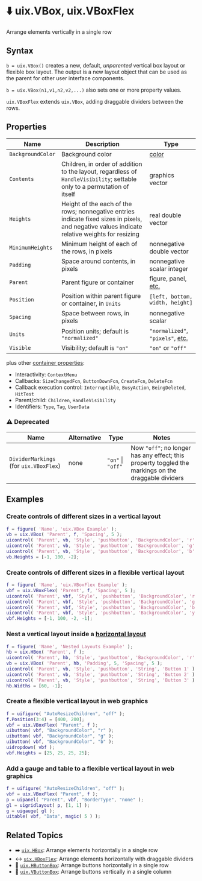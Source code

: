 # :arrow_down: uix.VBox, uix.VBoxFlex

Arrange elements vertically in a single row

## Syntax

`b = uix.VBox()` creates a new, default, *unparented* vertical box layout or flexible box layout. The output is a new layout object that can be used as the parent for other user interface components.

`b = uix.VBox(n1,v1,n2,v2,...)` also sets one or more property values.

`uix.VBoxFlex` extends `uix.VBox`, adding draggable dividers between the rows.

## Properties

| Name | Description | Type |
| --- | --- | --- |
| `BackgroundColor` | Background color | [color](https://www.mathworks.com/help/matlab/creating_plots/specify-plot-colors.html) |
| `Contents` | Children, in order of addition to the layout, regardless of `HandleVisibility`; settable only to a permutation of itself | graphics vector |
| `Heights` | Height of the each of the rows; nonnegative entries indicate fixed sizes in pixels, and negative values indicate relative weights for resizing | real double vector |
| `MinimumHeights` | Minimum height of each of the rows, in pixels | nonnegative double vector |
| `Padding` | Space around contents, in pixels | nonnegative scalar integer
| `Parent` | Parent figure or container | figure, panel, [etc.](https://www.mathworks.com/help/matlab/ref/matlab.ui.container.panel-properties.html#mw_e4809363-1f35-4bc7-89f8-36ed9cccb017) |
| `Position` | Position within parent figure or container, in `Units` | `[left, bottom, width, height]`  |
| `Spacing` | Space between rows, in pixels | nonnegative scalar |
| `Units` | Position units; default is `"normalized"` | `"normalized"`, `"pixels"`, [etc.](https://www.mathworks.com/help/matlab/ref/matlab.ui.container.panel-properties.html#bub8wap-1_sep_shared-Position) |
| `Visible` | Visibility; default is `"on"` | `"on"` or `"off"` |

plus other [container properties](https://www.mathworks.com/help/matlab/ref/matlab.ui.container.panel-properties.html):
* Interactivity: `ContextMenu`
* Callbacks: `SizeChangedFcn`, `ButtonDownFcn`, `CreateFcn`, `DeleteFcn`
* Callback execution control: `Interruptible`, `BusyAction`, `BeingDeleted`, `HitTest`
* Parent/child: `Children`, `HandleVisibility`
* Identifiers: `Type`, `Tag`, `UserData`

### :warning: Deprecated

| Name | Alternative | Type | Notes |
| --- | --- | --- | --- |
| `DividerMarkings` (for `uix.VBoxFlex`) | none | `"on"` \| `"off"` | Now `"off"`; no longer has any effect; this property toggled the markings on the draggable dividers |

## Examples

### Create controls of different sizes in a vertical layout

```matlab
f = figure( 'Name', 'uix.VBox Example' );
vb = uix.VBox( 'Parent', f, 'Spacing', 5 );
uicontrol( 'Parent', vb, 'Style', 'pushbutton', 'BackgroundColor', 'r' )
uicontrol( 'Parent', vb, 'Style', 'pushbutton', 'BackgroundColor', 'g' )
uicontrol( 'Parent', vb, 'Style', 'pushbutton', 'BackgroundColor', 'b' )
vb.Heights = [-1, 100, -2];
```

### Create controls of different sizes in a flexible vertical layout

```matlab
f = figure( 'Name', 'uix.VBoxFlex Example' );
vbf = uix.VBoxFlex( 'Parent', f, 'Spacing', 5 );
uicontrol( 'Parent', vbf, 'Style', 'pushbutton', 'BackgroundColor', 'r' )
uicontrol( 'Parent', vbf, 'Style', 'pushbutton', 'BackgroundColor', 'g' )
uicontrol( 'Parent', vbf, 'Style', 'pushbutton', 'BackgroundColor', 'b' )
uicontrol( 'Parent', vbf, 'Style', 'pushbutton', 'BackgroundColor', 'y' )
vbf.Heights = [-1, 100, -2, -1];
```

### Nest a vertical layout inside a [horizontal layout](uixHBox.md)

```matlab
f = figure( 'Name', 'Nested Layouts Example' );
hb = uix.HBox( 'Parent', f );
uicontrol( 'Parent', hb, 'Style', 'pushbutton', 'BackgroundColor', 'r' )
vb = uix.VBox( 'Parent', hb, 'Padding', 5, 'Spacing', 5 );
uicontrol( 'Parent', vb, 'Style', 'pushbutton', 'String', 'Button 1' )
uicontrol( 'Parent', vb, 'Style', 'pushbutton', 'String', 'Button 2' )
uicontrol( 'Parent', vb, 'Style', 'pushbutton', 'String', 'Button 3' )
hb.Widths = [60, -1];
```

### Create a flexible vertical layout in web graphics

```matlab
f = uifigure( "AutoResizeChildren", "off" );
f.Position(3:4) = [400, 200];
vbf = uix.VBoxFlex( "Parent", f );
uibutton( vbf, "BackgroundColor", "r" );
uibutton( vbf, "BackgroundColor", "g" );
uibutton( vbf, "BackgroundColor", "b" );
uidropdown( vbf );
vbf.Heights = [25, 25, 25, 25];
```

### Add a gauge and table to a flexible vertical layout in web graphics

```matlab
f = uifigure( "AutoResizeChildren", "off" );
vbf = uix.VBoxFlex( "Parent", f );
p = uipanel( "Parent", vbf, "BorderType", "none" );
gl = uigridlayout( p, [1, 1] );
g = uigauge( gl );
uitable( vbf, "Data", magic( 5 ) );
```

## Related Topics

* :arrow_right: [`uix.HBox`](uixHBox.md): Arrange elements horizontally in a single row
* :left_right_arrow: [`uix.HBoxFlex`](uixHBox.md): Arrange elements horizontally with draggable dividers
* :traffic_light: [`uix.HButtonBox`](uixHButtonBox.md): Arrange buttons horizontally in a single row
* :vertical_traffic_light: [`uix.VButtonBox`](uixVButtonBox.md): Arrange buttons vertically in a single column